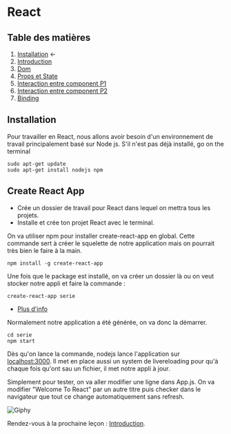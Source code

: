 # React

## Table des matières

1. [Installation](./Installation.md) ←
2. [Introduction](./introduction.md) 
3. [Dom](./Dom.md)
4. [Props et State](./PropsEtState.md)
5. [Interaction entre component P1](./InteractionEntreComponentPartie1.md) 
6. [Interaction entre component P2](./InteractionEntreComponentPartie2.md) 
7. [Binding](./Binding.md)


## Installation
Pour travailler en React, nous allons avoir besoin d'un environnement de travail principalement basé sur Node js. S'il n'est pas déjà installé, go on the terminal

```sudo
sudo apt-get update
sudo apt-get install nodejs npm
```

## Create React App
- Crée un dossier de travail pour React dans lequel on mettra tous les projets.
- Installe et crée ton projet React avec le terminal.

On va utiliser npm pour installer create-react-app en global. Cette commande sert à créer le squelette de notre application mais on pourrait très bien le faire à la main.

```create-react-app
npm install -g create-react-app
```

Une fois que le package est installé, on va créer un dossier là ou on veut stocker notre appli et faire la commande :

```create-react-app
create-react-app serie
```
- [Plus d'info](https://reactjs.org/docs/installation.html)

Normalement notre application a été générée, on va donc la démarrer.

```strat app
cd serie
npm start
```

Dès qu'on lance la commande, nodejs lance l'application sur [localhost:3000](localhost:3000). Il met en place aussi un system de livereloading pour qu'à chaque fois qu'ont sau un fichier, il met notre appli à jour.

Simplement pour tester, on va aller modifier une ligne dans App.js. On va modifier "Welcome To React" par un autre titre puis checker dans le navigateur que tout ce change automatiquement sans refresh.

![Giphy](https://media.giphy.com/media/pt0EKLDJmVvlS/giphy.gif)

Rendez-vous à la prochaine leçon : [Introduction](./introduction.md).
